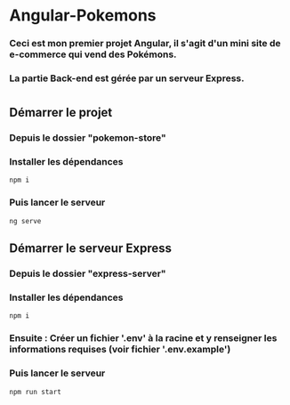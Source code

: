 # Angular-Pokemons

### Ceci est mon premier projet Angular, il s'agit d'un mini site de e-commerce qui vend des Pokémons.

### La partie Back-end est gérée par un serveur Express.

#

## Démarrer le projet
### Depuis le dossier "pokemon-store" 
### Installer les dépendances
```
npm i
```
### Puis lancer le serveur
```
ng serve
```

## Démarrer le serveur Express
### Depuis le dossier "express-server" 
### Installer les dépendances
```
npm i
```
### Ensuite : Créer un fichier '.env' à la racine et y renseigner les informations requises (voir fichier '.env.example')
### Puis lancer le serveur
```
npm run start
```
